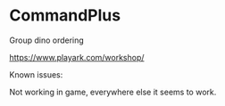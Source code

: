 # CommandPlus
Group dino ordering

https://www.playark.com/workshop/

Known issues:

Not working in game, everywhere else it seems to work.
